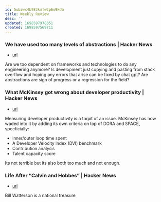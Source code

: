 ```yaml
---
id: 5ubiwx4b983kmfw2p6o9kda
title: Weekly Review
desc: ''
updated: 1698597978351
created: 1698597569711
---
```


### We have used too many levels of abstractions | Hacker News
- [url](https://www.notion.so/We-have-used-too-many-levels-of-abstractions-Hacker-News-fce17c91ad5a4bd98bc99d25eae92ffc?pvs=4)

Are we too dependent on frameworks and technologies to do any engineering anymore? Is development just copying and pasting from stack overflow and hoping any errors that arise can be fixed by chat gpt? Are abstractions are sign of progress or a regression for the field?


### What McKinsey got wrong about developer productivity | Hacker News
- [url](https://www.notion.so/What-McKinsey-got-wrong-about-developer-productivity-Hacker-News-e23945073e2446e3959bcbaf3cea97a3?pvs=4)

Measuring developer productivity is a tarpit of an issue. McKinsey has now waded into it by adding its own criteria on top of DORA and SPACE, specficially:
* Inner/outer loop time spent
* A Developer Velocity Index (DVI) benchmark
* Contribution analysis
* Talent capacity score

Its not terrible but its also both too much and not enough. 

### Life After “Calvin and Hobbes” | Hacker News
- [url](https://www.notion.so/Life-After-Calvin-and-Hobbes-Hacker-News-81bea537e3c642538ce49f5007cd8b96?pvs=4)

Bill Watterson is a national treasure
